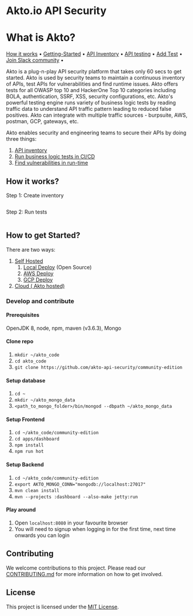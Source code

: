 # Akto.io API Security

# What is Akto?

[How it works](https://docs.akto.io/#how-it-works) • [Getting-Started](https://docs.akto.io/#how-to-get-started) • [API Inventory](https://docs.akto.io/api-inventory/api-collections) • [API testing](https://docs.akto.io/testing/run-test) • [Add Test](https://docs.akto.io/testing/test-library) • [Join Slack community](https://join.slack.com/t/aktocommunity/shared\_invite/zt-1nqfw3knb-XO\~r7UZyzD9f8\_Ddm4R1lg) •

Akto is a plug-n-play API security platform that takes only 60 secs to get started. Akto is used by security teams to maintain a continuous inventory of APIs, test APIs for vulnerabilities and find runtime issues. Akto offers tests for all OWASP top 10 and HackerOne Top 10 categories including BOLA, authentication, SSRF, XSS, security configurations, etc. Akto's powerful testing engine runs variety of business logic tests by reading traffic data to understand API traffic pattern leading to reduced false positives. Akto can integrate with multiple traffic sources - burpsuite, AWS, postman, GCP, gateways, etc.

Akto enables security and engineering teams to secure their APIs by doing three things:

1. [API inventory](https://docs.akto.io/api-inventory/api-collections)
2. [Run business logic tests in CI/CD](https://docs.akto.io/testing/run-test)
3. [Find vulnerabilities in run-time](https://docs.akto.io/api-inventory/sensitive-data)

## How it works?

Step 1: Create inventory

<figure><img src="https://2145800921-files.gitbook.io/~/files/v0/b/gitbook-x-prod.appspot.com/o/spaces%2FRc4KTKGprZI2sPWKoaLe%2Fuploads%2FRXIYBFFP0cIi5gyJ02ZD%2FScreenshot%202023-01-26%20at%205.07.03%20PM.png?alt=media&token=d2976b86-d0cf-40f6-b17a-2611adceea05" alt=""><figcaption></figcaption></figure>

Step 2: Run tests

<figure><img src="https://2145800921-files.gitbook.io/~/files/v0/b/gitbook-x-prod.appspot.com/o/spaces%2FRc4KTKGprZI2sPWKoaLe%2Fuploads%2FPBJv5INL2k1UZOUXPbOG%2FScreenshot%202023-01-26%20at%205.08.19%20PM.png?alt=media&token=511b637c-1558-434a-b606-7983d24006a9" alt=""><figcaption></figcaption></figure>

## How to get Started?

There are two ways:

1. [Self Hosted](https://docs.akto.io/getting-started/quick-start-with-akto-self-hosted)
   1. [Local Deploy](https://docs.akto.io/getting-started/quick-start-with-akto-self-hosted/local-deploy) (Open Source)
   2. [AWS Deploy](https://docs.akto.io/getting-started/quick-start-with-akto-self-hosted/aws-deploy)
   3. [GCP Deploy](https://docs.akto.io/getting-started/quick-start-with-akto-self-hosted/gcp-deploy)
2. [Cloud ( Akto hosted)](https://docs.akto.io/getting-started/quick-start-with-akto-cloud)

### Develop and contribute

#### Prerequisites
OpenJDK 8, node, npm, maven (v3.6.3), Mongo


#### Clone repo
1. `mkdir ~/akto_code`
2. `cd akto_code`
3. `git clone https://github.com/akto-api-security/community-edition`

#### Setup database

1. `cd ~`
2. `mkdir ~/akto_mongo_data`
3. `<path_to_mongo_folder>/bin/mongod --dbpath ~/akto_mongo_data`

#### Setup Frontend

1. `cd ~/akto_code/community-edition`
2. `cd apps/dashboard`
3. `npm install`
4. `npm run hot`

#### Setup Backend
1. `cd ~/akto_code/community-edition`
2. `export AKTO_MONGO_CONN="mongodb://localhost:27017"`
3. `mvn clean install`
4. `mvn --projects :dashboard --also-make jetty:run`

#### Play around
1. Open `localhost:8080` in your favourite browser
2. You will need to signup when logging in for the first time, next time onwards you can login

## Contributing

We welcome contributions to this project. Please read our [CONTRIBUTING.md](CONTRIBUTING.md) for more information on how to get involved.

## License

This project is licensed under the [MIT License](LICENSE).
